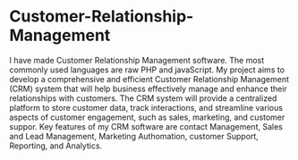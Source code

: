 # Customer-Relationship-Management
I have made Customer Relationship Management software. The most commonly used languages are raw PHP and javaScript.
My project aims to develop a comprehensive and efficient Customer Relationship Management (CRM) system that will help
business effectively manage and enhance their relationships with customers. The CRM system will provide a centralized platform
 to store customer data, track interactions, and streamline various aspects of customer engagement, such as sales, marketing, and customer suppor. Key features of my CRM software are contact Management, Sales and Lead Management, Marketing Authomation, customer Support, Reporting, and Analytics.
